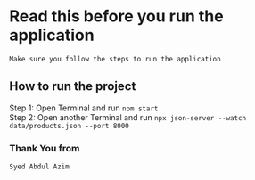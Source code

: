 # Read this before you run the application

`Make sure you follow the steps to run the application`

## How to run the project 

Step 1: Open Terminal and run `npm start`<br/>
Step 2: Open another Terminal and run `npx json-server --watch data/products.json --port 8000`

### Thank You from
`Syed Abdul Azim`
